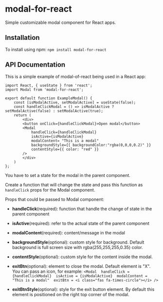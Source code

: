 # modal-for-react

Simple customizable modal component for React apps.

## Installation

To install using npm:
`npm install modal-for-react`

## API Documentation

This is a simple example of modal-of-react being used in a React app:

```
import React, { useState } from 'react';
import Modal from 'modal-for-react';

export default function ExampleModal() {
	const [isModalActive, setModalActive] = useState(false);
	const handleClickModal = () => isModalActive ? setModalActive(false) : setModalActive(true);
	return (
		<div>
		<button onClick={handleClickModal}>Open modal</button>
		<Modal 
			handleClick={handleClickModal} 
			isActive={isModalActive} 
			modalContent= "This is a modal" 
			backgroundStyle={{ backgroundColor:"rgba(0,0,0,0.2)" }} 
			contentStyle={{ color: "red" }} 
		/>
		</div>
	)
};
```

You have to set a state for the modal in the parent component.

Create a function that will change the state and pass this function as `handleClick` props for the Modal component.

Props that could be passed to Modal component:

- **handleClick**(required): function that handle the change of state in the parent component

- **isActive**(required): refer to the actual state of the parent component

- **modalContent**(required): content/message in the modal

- **backgroundStyle**(optional): custom style for background. Default background is full screen size with rgba(255,255,255,0.35) color.

- **contentStyle**(optional): custom style for the content inside the modal.

- **exitBtn**(optional): element to close the modal. Default element is "X". You can pass an icon, for example:
	`<Modal 
			handleClick = {handleClickModal} 
			isActive = {isModalActive} 
			modalContent = "This is a modal" 
			exitBtn = <i class="fas fa-times-circle"></i>
	/>`

- **exitBtnStyle**(optional): style for the exit button element. By default this element is positioned on the right top corner of the modal.
